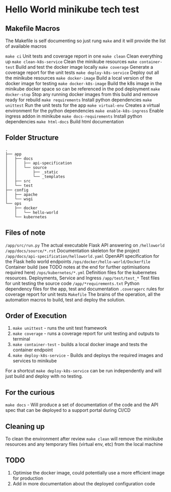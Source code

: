 Hello World minikube tech test
==============================

Makefile Macros
---------------

The Makefile is self documenting so just rung `make` and it will provide the list of available macros

`make ci`                           Unit tests and coverage report in one
`make clean`                        Clean everything up
`make clean-k8s-service`            Clean the minikube resources
`make container-test`               Build and test the docker image locally
`make coverage`                     Generate a coverage report for the unit tests
`make deploy-k8s-service`           Deploy out all the minikube resources
`make docker-image`                 Build a local version of the docker image for testing
`make docker-k8s-image`             Build the k8s image in the minikube docker space so can be referenced in the pod deployment
`make docker-stop`                  Stop any running docker images from this build and remove ready for rebuild
`make requirements`                 Install python dependencies
`make unittest`                     Run the unit tests for the app
`make virtual-env`                  Creates a virtual environment for the python dependencies
`make enable-k8s-ingress`           Enable ingress addon in minikube
`make docs-requirements`              Install python dependencies
`make html-docs`                      Build html documentation


Folder Structure
----------------

``` text
.
├── app
│   ├── docs
│   │   ├── api-specification
│   │   └── source
│   │       ├── _static
│   │       └── _templates
│   ├── src
│   └── test
├── config
│   ├── apache
│   └── wsgi
└── ops
    ├── docker
    │   └── hello-world
    └── kubernetes

```

Files of note
-------------

`/app/src/run.py` The actual executable Flask API answering on `/helloworld`
`/app/docs/source/*.rst` Documentation skeleton for the project
`/app/docs/api-specification/helloworld.yaml` OpenAPI specification for the Flask hello world endpoints
`/ops/docker/hello-world/Dockerfile` Container build (see TODO notes at the end for further optimisations required here)
`/ops/kubernetes/*.yml` Definition files for the kubernetes resources. Deployments, Service and Ingress
`/app/test/test_*` Test files for unit testing the source code 
`/app/*requirements.txt` Python dependency files for the app, test and documentation
`.coveragerc` rules for coverage report for unit tests
`Makefile` The brains of the operation, all the automation macros to build, test and deploy the solution.

Order of Execution
------------------

1. `make unittest` - runs the unit test framework
2. `make coverage` - runs a coverage report for unit testing and outputs to terminal
3. `make container-test` - builds a local docker image and tests the container endpoint
4. `make deploy-k8s-service` - Builds and deploys the required images and services to minikube

For a shortcut `make deploy-k8s-service` can be run independently and will just build and deploy with no testing.

For the curious
---------------

`make docs` - Will produce a set of documentation of the code and the API spec that can be deployed to a support portal during CI/CD

Cleaning up
-----------

To clean the environment after review `make clean` will remove the minikube resources and any temporary files (virtual env, etc) from the local machine

TODO
----

1. Optimise the docker image, could potentially use a more efficient image for production
2. Add in more documentation about the deployed configuration code





```
